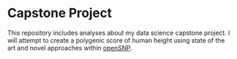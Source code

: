 # **Capstone Project**

This repository includes analyses about my data science capstone project. I will attempt to create a polygenic score of human height using state of the art and novel approaches within [openSNP](https://en.wikipedia.org/wiki/OpenSNP).
